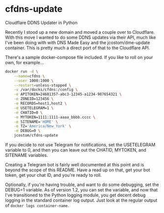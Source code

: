# cfdns-update

Cloudflare DDNS Updater in Python

Recently I stood up a new domain and moved a couple over to Cloudflare. With this move I wanted to do some DDNS updates via their API, much like I've been doing with with DNS Made Easy and the jcostom/dme-update container. This is pretty much a direct port of that to the Cloudflare API.

There's a sample docker-compose file included. If you like to roll on your own, for example...

```bash
docker run -d \
    --name=cfdns \
    --user 1000:1000 \
    --restart=unless-stopped \
    -v /var/docks/cfdns:/config \
    -e APITOKEN=24681357-abc3-12345-a1234-987654321 \
    -e ZONEID=123456 \
    -e RECORDS=host1,host2 \
    -e USETELEGRAM=1 \
    -e CHATID=0 \
    -e MYTOKEN=1111:1111-aaaa_bbbb.cccc \
    -e SITENAME='HOME' \
    -e TZ='America/New_York' \
    -e DEBUG=0 \
    jcostom/cfdns-update
```

If you decide to not use Telegram for notifications, set the USETELEGRAM variable to 0, and then you can leave out the CHATID, MYTOKEN, and SITENAME variables.

Creating a Telegram bot is fairly well documented at this point and is beyond the scope of this README. Have a read up on that, get your bot token, get your chat ID, and you're ready to roll.

Optionally, if you're having trouble, and want to do some debugging, set the DEBUG=1 variable. As of version 1.2, you can set the variable, and now that I've transitioned to the Python logging module, you get decent debug logging in the standard container log output. Just look at the regular output of `docker logs container-name`.
